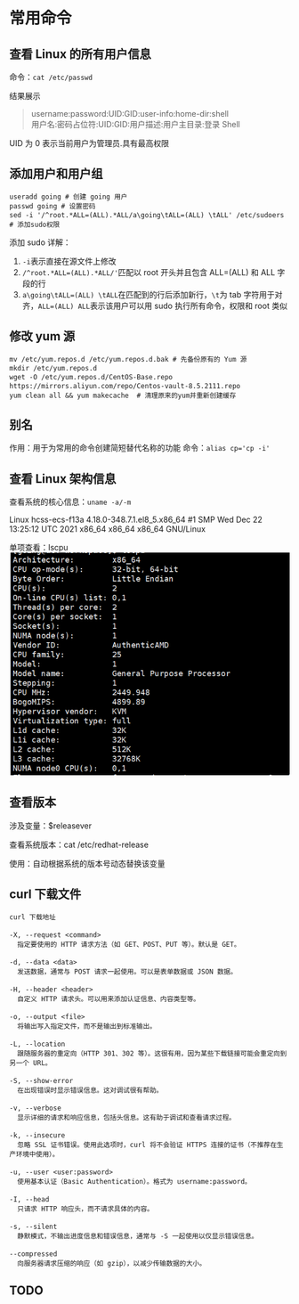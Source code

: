 # 常用命令

## 查看 Linux 的所有用户信息

命令：`cat /etc/passwd`

结果展示

> username:password:UID:GID:user-info:home-dir:shell<br/>
> 用户名:密码占位符:UID:GID:用户描述:用户主目录:登录 Shell

UID 为 0 表示当前用户为管理员.具有最高权限

## 添加用户和用户组

```
useradd going # 创建 going 用户
passwd going # 设置密码
sed -i '/^root.*ALL=(ALL).*ALL/a\going\tALL=(ALL) \tALL' /etc/sudoers  # 添加sudo权限
```

添加 sudo 详解：

1. `-i`表示直接在源文件上修改
2. `/^root.*ALL=(ALL).*ALL/'`匹配以 root 开头并且包含 ALL=(ALL) 和 ALL 字段的行
3. `a\going\tALL=(ALL) \tALL`在匹配到的行后添加新行，`\t`为 tab 字符用于对齐，`ALL=(ALL) ALL`表示该用户可以用 sudo 执行所有命令，权限和 root 类似

## 修改 yum 源

```
mv /etc/yum.repos.d /etc/yum.repos.d.bak # 先备份原有的 Yum 源
mkdir /etc/yum.repos.d
wget -O /etc/yum.repos.d/CentOS-Base.repo https://mirrors.aliyun.com/repo/Centos-vault-8.5.2111.repo
yum clean all && yum makecache  # 清理原来的yum并重新创建缓存
```

## 别名

作用：用于为常用的命令创建简短替代名称的功能
命令：`alias cp='cp -i'`

## 查看 Linux 架构信息

查看系统的核心信息：`uname -a/-m`

Linux hcss-ecs-f13a 4.18.0-348.7.1.el8_5.x86_64 #1 SMP Wed Dec 22 13:25:12 UTC 2021 x86_64 x86_64 x86_64 GNU/Linux

单项查看：lscpu
![架构信息](./imgs/info.png)

## 查看版本

涉及变量：$releasever

查看系统版本：cat /etc/redhat-release

使用：自动根据系统的版本号动态替换该变量

## curl 下载文件

```
curl 下载地址

-X, --request <command>
  指定要使用的 HTTP 请求方法（如 GET、POST、PUT 等）。默认是 GET。

-d, --data <data>
  发送数据，通常与 POST 请求一起使用。可以是表单数据或 JSON 数据。

-H, --header <header>
  自定义 HTTP 请求头。可以用来添加认证信息、内容类型等。

-o, --output <file>
  将输出写入指定文件，而不是输出到标准输出。

-L, --location
  跟随服务器的重定向（HTTP 301、302 等）。这很有用，因为某些下载链接可能会重定向到另一个 URL。

-S, --show-error
  在出现错误时显示错误信息。这对调试很有帮助。

-v, --verbose
  显示详细的请求和响应信息，包括头信息。这有助于调试和查看请求过程。

-k, --insecure
  忽略 SSL 证书错误。使用此选项时，curl 将不会验证 HTTPS 连接的证书（不推荐在生产环境中使用）。

-u, --user <user:password>
  使用基本认证（Basic Authentication）。格式为 username:password。

-I, --head
  只请求 HTTP 响应头，而不请求具体的内容。

-s, --silent
  静默模式，不输出进度信息和错误信息，通常与 -S 一起使用以仅显示错误信息。

--compressed
  向服务器请求压缩的响应（如 gzip），以减少传输数据的大小。
```

## TODO
